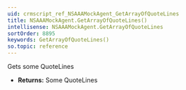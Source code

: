 ```yaml
---
uid: crmscript_ref_NSAAAMockAgent_GetArrayOfQuoteLines
title: NSAAAMockAgent.GetArrayOfQuoteLines()
intellisense: NSAAAMockAgent.GetArrayOfQuoteLines
sortOrder: 8895
keywords: GetArrayOfQuoteLines()
so.topic: reference
---
```



Gets some QuoteLines



* **Returns:** Some QuoteLines


